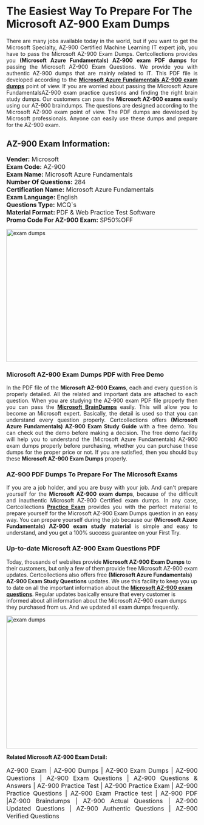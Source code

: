 <h1>The Easiest Way To Prepare For The Microsoft AZ-900 Exam Dumps</h1> <p style="text-align:justify">There are many jobs available today in the world, but if you want to get the Microsoft Specialty, AZ-900 Certified Machine Learning IT expert job, you have to pass the Microsoft AZ-900 Exam Dumps. Certcollections provides you <strong>(Microsoft Azure Fundamentals) AZ-900 exam PDF dumps</strong> for passing the Microsoft AZ-900 Exam Questions. We provide you with authentic AZ-900 dumps that are mainly related to IT. This PDF file is developed according to the <a href="https://www.certsofficial.com/microsoft/az-900-questions"><strong>Microsoft Azure Fundamentals AZ-900 exam dumps</strong></a> point of view. If you are worried about passing the Microsoft Azure FundamentalsAZ-900 exam practice questions and finding the right brain study dumps. Our customers can pass the <strong>Microsoft AZ-900 exams </strong>easily using our AZ-900 braindumps. The questions are designed according to the Microsoft AZ-900 exam point of view. The PDF dumps are developed by Microsoft professionals. Anyone can easily use these dumps and prepare for the AZ-900 exam.</p> <h2><strong>AZ-900 Exam Information:</strong></h2> <p><span style="font-size:16px"><strong>Vender:</strong> Microsoft<br /> <strong>Exam Code:</strong> AZ-900<br /> <strong>Exam Name:</strong> Microsoft Azure Fundamentals<br /> <strong>Number Of Questions:</strong> 284<br /> <strong>Certification Name:</strong> Microsoft Azure Fundamentals<br /> <strong>Exam Language: </strong>English<br /> <strong>Questions Type:</strong> MCQ`s<br /> <strong>Material Format: </strong>PDF & Web Practice Test Software<br /> <strong>Promo Code For AZ-900 Exam:</strong> SP50%OFF</span></p> <p><a href="https://www.certsofficial.com/microsoft/az-900-questions" rel="no-follow"><img alt="exam dumps" src="https://www.certcollections.com/uploads/content/certsofficial.jpg" style="height:350px; width:750px" /></a></p> <h3><strong>Microsoft AZ-900 Exam Dumps PDF with Free Demo</strong></h3> <p style="text-align:justify">In the PDF file of the <strong>Microsoft AZ-900 Exams</strong>, each and every question is properly detailed. All the related and important data are attached to each question. When you are studying the AZ-900 exam PDF file properly then you can pass the <a href="https://www.certsofficial.com/microsoft-dumps"><strong>Microsoft BrainDumps</strong></a> easily. This will allow you to become an Microsoft expert. Basically, the detail is used so that you can understand every question properly. Certcollections offers <strong>(Microsoft Azure Fundamentals) AZ-900 Exam Study Guide</strong> with a free demo. You can check out the demo before making a decision. The free demo facility will help you to understand the (Microsoft Azure Fundamentals) AZ-900 exam dumps properly before purchasing, whether you can purchase these dumps for the proper price or not. If you are satisfied, then you should buy these <strong>Microsoft AZ-900 Exam Dumps</strong> properly.</p> <h3><strong>AZ-900 PDF Dumps To Prepare For The Microsoft Exams</strong></h3> <p style="text-align:justify">If you are a job holder, and you are busy with your job. And can't prepare yourself for the <strong>Microsoft AZ-900 exam dumps</strong>, because of the difficult and inauthentic Microsoft AZ-900 Certified exam dumps. In any case, Certcollections <strong><a href="https://www.certsofficial.com/">Practice Exam</a></strong> provides you with the perfect material to prepare yourself for the Microsoft AZ-900 Exam Dumps question in an easy way. You can prepare yourself during the job because our <strong>(Microsoft Azure Fundamentals) AZ-900 exam study material</strong> is simple and easy to understand, and you get a 100% success guarantee on your First Try.</p> <h3><strong>Up-to-date Microsoft AZ-900 Exam Questions PDF</strong></h3> <p>Today, thousands of websites provide <strong>Microsoft AZ-900 Exam Dumps</strong> to their customers, but only a few of them provide free Microsoft AZ-900 exam updates. Certcollections also offers free <strong>(Microsoft Azure Fundamentals) AZ-900 Exam Study Questions</strong> updates. We use this facility to keep you up to date on all the important information about the <a href="https://www.certsofficial.com/microsoft/az-900-questions"><strong>Microsoft AZ-900 exam questions</strong></a>. Regular updates basically ensure that every customer is informed about all information about the Microsoft AZ-900 exam dumps they purchased from us. And we updated all exam dumps frequently.</p> <p><a href="https://www.certsofficial.com/microsoft/az-900-questions"><img alt="exam dumps " src="https://www.certcollections.com/uploads/content/certsofficial2.jpg" style="height:350px; width:750px" /></a></p> <p style="text-align:justify"><span style="font-size:14px"><strong>Related Microsoft AZ-900 Exam Detail:</strong></span><br /> <br /> <span style="font-size:16px">AZ-900 Exam | AZ-900 Dumps | AZ-900 Exam Dumps | AZ-900 Questions | AZ-900 Exam Questions | AZ-900 Questions & Answers | AZ-900 Practice Test | AZ-900 Practice Exam | AZ-900 Practice Questions | AZ-900 Exam Practice test | AZ-900 PDF |AZ-900 Braindumps | AZ-900 Actual Questions | AZ-900 Updated Questions | AZ-900 Authentic Questions | AZ-900 Verified Questions</span></p>
